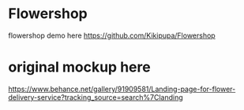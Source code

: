 # Flowershop
flowershop demo here https://github.com/Kikipupa/Flowershop

# original mockup here

https://www.behance.net/gallery/91909581/Landing-page-for-flower-delivery-service?tracking_source=search%7Clanding
